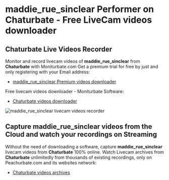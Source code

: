 # maddie_rue_sinclear Performer on Chaturbate - Free LiveCam videos downloader

## Chaturbate Live Videos Recorder

Monitor and record livecam videos of **maddie_rue_sinclear** from **Chaturbate** with Moniturbate.com
Get a premium trial for free by just and only registering with your Email address:
* [maddie_rue_sinclear Premium videos downloader](https://moniturbate.com/request-demo-licence-key.html)

Free livecam videos downloader - Moniturbate Software:
* [Chaturbate videos downloader](https://moniturbate.com/moniturbate-download-software.html)

![maddie_rue_sinclear livecam videos recorder](https://peachurnet.com/templates/moniturbate-software.png)


## Capture maddie_rue_sinclear videos from the Cloud and watch your recordings on Streaming

Without the need of downloading a software, capture **maddie_rue_sinclear** livecam videos from **Chaturbate** 100% online.
Watch Livecam archives from **Chaturbate** unlimitedly from thousands of existing recordings, only on Peachurbate.com and its websites network:
* [Chaturbate videos archives](https://peachurnet.com/)